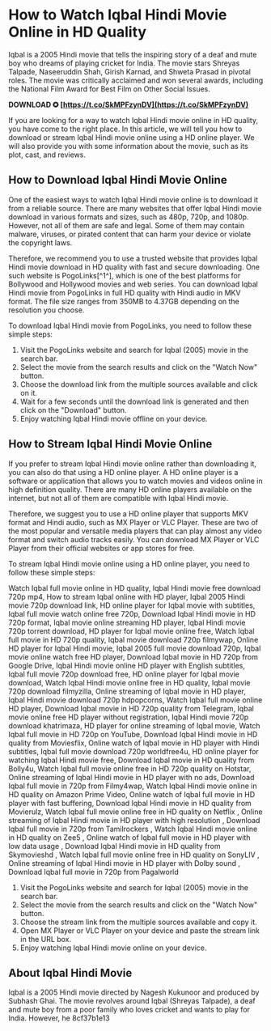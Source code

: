 # How to Watch Iqbal Hindi Movie Online in HD Quality
 
Iqbal is a 2005 Hindi movie that tells the inspiring story of a deaf and mute boy who dreams of playing cricket for India. The movie stars Shreyas Talpade, Naseeruddin Shah, Girish Karnad, and Shweta Prasad in pivotal roles. The movie was critically acclaimed and won several awards, including the National Film Award for Best Film on Other Social Issues.
 
**DOWNLOAD ✪ [https://t.co/SkMPFzynDV](https://t.co/SkMPFzynDV)**


 
If you are looking for a way to watch Iqbal Hindi movie online in HD quality, you have come to the right place. In this article, we will tell you how to download or stream Iqbal Hindi movie online using a HD online player. We will also provide you with some information about the movie, such as its plot, cast, and reviews.
  
## How to Download Iqbal Hindi Movie Online
 
One of the easiest ways to watch Iqbal Hindi movie online is to download it from a reliable source. There are many websites that offer Iqbal Hindi movie download in various formats and sizes, such as 480p, 720p, and 1080p. However, not all of them are safe and legal. Some of them may contain malware, viruses, or pirated content that can harm your device or violate the copyright laws.
 
Therefore, we recommend you to use a trusted website that provides Iqbal Hindi movie download in HD quality with fast and secure downloading. One such website is PogoLinks[^1^], which is one of the best platforms for Bollywood and Hollywood movies and web series. You can download Iqbal Hindi movie from PogoLinks in full HD quality with Hindi audio in MKV format. The file size ranges from 350MB to 4.37GB depending on the resolution you choose.
 
To download Iqbal Hindi movie from PogoLinks, you need to follow these simple steps:
 
1. Visit the PogoLinks website and search for Iqbal (2005) movie in the search bar.
2. Select the movie from the search results and click on the "Watch Now" button.
3. Choose the download link from the multiple sources available and click on it.
4. Wait for a few seconds until the download link is generated and then click on the "Download" button.
5. Enjoy watching Iqbal Hindi movie offline on your device.

## How to Stream Iqbal Hindi Movie Online
 
If you prefer to stream Iqbal Hindi movie online rather than downloading it, you can also do that using a HD online player. A HD online player is a software or application that allows you to watch movies and videos online in high definition quality. There are many HD online players available on the internet, but not all of them are compatible with Iqbal Hindi movie.
 
Therefore, we suggest you to use a HD online player that supports MKV format and Hindi audio, such as MX Player or VLC Player. These are two of the most popular and versatile media players that can play almost any video format and switch audio tracks easily. You can download MX Player or VLC Player from their official websites or app stores for free.
 
To stream Iqbal Hindi movie online using a HD online player, you need to follow these simple steps:
 
Watch Iqbal full movie online in HD quality,  Iqbal Hindi movie free download 720p mp4,  How to stream Iqbal online with HD player,  Iqbal 2005 Hindi movie 720p download link,  HD online player for Iqbal movie with subtitles,  Iqbal full movie watch online free 720p,  Download Iqbal Hindi movie in HD 720p format,  Iqbal movie online streaming HD player,  Iqbal Hindi movie 720p torrent download,  HD player for Iqbal movie online free,  Watch Iqbal full movie in HD 720p quality,  Iqbal movie download 720p filmywap,  Online HD player for Iqbal Hindi movie,  Iqbal 2005 full movie download 720p,  Iqbal movie online watch free HD player,  Download Iqbal movie in HD 720p from Google Drive,  Iqbal Hindi movie online HD player with English subtitles,  Iqbal full movie 720p download free,  HD online player for Iqbal movie download,  Watch Iqbal Hindi movie online free in HD quality,  Iqbal movie 720p download filmyzilla,  Online streaming of Iqbal movie in HD player,  Iqbal Hindi movie download 720p hdpopcorns,  Watch Iqbal full movie online HD player,  Download Iqbal movie in HD 720p quality from Telegram,  Iqbal movie online free HD player without registration,  Iqbal Hindi movie 720p download khatrimaza,  HD player for online streaming of Iqbal movie,  Watch Iqbal full movie in HD 720p on YouTube,  Download Iqbal Hindi movie in HD quality from Moviesflix,  Online watch of Iqbal movie in HD player with Hindi subtitles,  Iqbal full movie download 720p worldfree4u,  HD online player for watching Iqbal Hindi movie free,  Download Iqbal movie in HD quality from Bolly4u,  Watch Iqbal full movie online free in HD 720p quality on Hotstar,  Online streaming of Iqbal Hindi movie in HD player with no ads,  Download Iqbal full movie in 720p from Filmy4wap,  Watch Iqbal Hindi movie online in HD quality on Amazon Prime Video,  Online watch of Iqbal full movie in HD player with fast buffering,  Download Iqbal Hindi movie in HD quality from Movierulz,  Watch Iqbal full movie online free in HD quality on Netflix ,  Online streaming of Iqbal Hindi movie in HD player with high resolution ,  Download Iqbal full movie in 720p from Tamilrockers ,  Watch Iqbal Hindi movie online in HD quality on Zee5 ,  Online watch of Iqbal full movie in HD player with low data usage ,  Download Iqbal Hindi movie in HD quality from Skymovieshd ,  Watch Iqbal full movie online free in HD quality on SonyLIV ,  Online streaming of Iqbal Hindi movie in HD player with Dolby sound ,  Download Iqbal full movie in 720p from Pagalworld

1. Visit the PogoLinks website and search for Iqbal (2005) movie in the search bar.
2. Select the movie from the search results and click on the "Watch Now" button.
3. Choose the stream link from the multiple sources available and copy it.
4. Open MX Player or VLC Player on your device and paste the stream link in the URL box.
5. Enjoy watching Iqbal Hindi movie online on your device.

## About Iqbal Hindi Movie
 
Iqbal is a 2005 Hindi movie directed by Nagesh Kukunoor and produced by Subhash Ghai. The movie revolves around Iqbal (Shreyas Talpade), a deaf and mute boy from a poor family who loves cricket and wants to play for India. However, he
 8cf37b1e13
 
